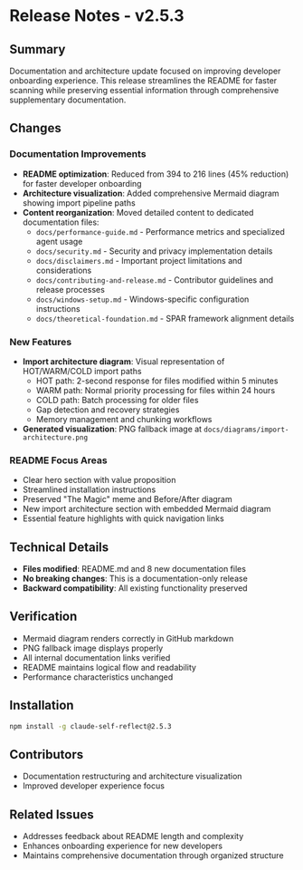 # Release Notes - v2.5.3

## Summary
Documentation and architecture update focused on improving developer onboarding experience. This release streamlines the README for faster scanning while preserving essential information through comprehensive supplementary documentation.

## Changes

### Documentation Improvements
- **README optimization**: Reduced from 394 to 216 lines (45% reduction) for faster developer onboarding
- **Architecture visualization**: Added comprehensive Mermaid diagram showing import pipeline paths
- **Content reorganization**: Moved detailed content to dedicated documentation files:
  - `docs/performance-guide.md` - Performance metrics and specialized agent usage
  - `docs/security.md` - Security and privacy implementation details
  - `docs/disclaimers.md` - Important project limitations and considerations
  - `docs/contributing-and-release.md` - Contributor guidelines and release processes
  - `docs/windows-setup.md` - Windows-specific configuration instructions
  - `docs/theoretical-foundation.md` - SPAR framework alignment details

### New Features
- **Import architecture diagram**: Visual representation of HOT/WARM/COLD import paths
  - HOT path: 2-second response for files modified within 5 minutes
  - WARM path: Normal priority processing for files within 24 hours
  - COLD path: Batch processing for older files
  - Gap detection and recovery strategies
  - Memory management and chunking workflows
- **Generated visualization**: PNG fallback image at `docs/diagrams/import-architecture.png`

### README Focus Areas
- Clear hero section with value proposition
- Streamlined installation instructions
- Preserved "The Magic" meme and Before/After diagram
- New import architecture section with embedded Mermaid diagram
- Essential feature highlights with quick navigation links

## Technical Details
- **Files modified**: README.md and 8 new documentation files
- **No breaking changes**: This is a documentation-only release
- **Backward compatibility**: All existing functionality preserved

## Verification
- Mermaid diagram renders correctly in GitHub markdown
- PNG fallback image displays properly
- All internal documentation links verified
- README maintains logical flow and readability
- Performance characteristics unchanged

## Installation
```bash
npm install -g claude-self-reflect@2.5.3
```

## Contributors
- Documentation restructuring and architecture visualization
- Improved developer experience focus

## Related Issues
- Addresses feedback about README length and complexity
- Enhances onboarding experience for new developers
- Maintains comprehensive documentation through organized structure